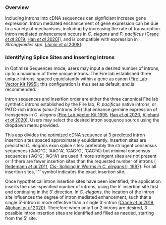 ### Overview
Including introns into cDNA sequences can signficiant increase gene expression. Intron mediated enchancement of gene expression can be due to a variety of mechanisms, including by increasing the rate of transcription. Intron mediated enhancement occurs in *C. elegans* and *P. pacificus* [(Crane *et al* 2019](https://www.ncbi.nlm.nih.gov/pmc/articles/PMC6591249/), [Han *et al* 2020)](https://www.genetics.org/content/216/4/947)], and is compatible with expression in *Strongyloides spp.* [(Junio *et al* 2008)](https://pubmed.ncbi.nlm.nih.gov/17945217/).  

### Identifying Splice Sites and Inserting Introns  
In Optimize Sequences mode, users may input a desired number of introns, up to a maximum of three unique introns. The Fire lab established three unique introns, spaced equidistantly within a gene as canon [(Fire Lab Vector Kit 1995)](https://media.addgene.org/cms/files/Vec95.pdf); this configuration is thus set as default, and is recommended.  

Intron sequences and insertion order are either the three canonical Fire lab synthetic introns established by the Fire lab, *P. pacificus* native introns, or PATC-rich introns (*smu-2* introns 3-5) that enhance germine expression of transgenes in *C. elegans* [(Fire Lab Vector Kit 1995](https://media.addgene.org/cms/files/Vec95.pdf), [Han *et al* 2020](https://www.genetics.org/content/216/4/947), [Aljohani *et al* 2020)](https://www.nature.com/articles/s41467-020-19898-0). Users may select the desired intron sequence source using the dropdown menu provided.  

This app divides the optimized cDNA sequence at 3 predicted intron insertion sites spaced approximately equidistantly. Insertion sites are predicted *C. elegans* exon splice sites: preferably the stringent consensus sequences (‘AAG\^G’, ‘AAG\^A’, ‘CAG\^G’, ‘CAG\^A’) but minimal consensus sequences (‘AG\^G’, ‘AG\^A’) are used if more stringent sites are not present or if there are fewer insertion sites than the requested number of introns ( [Redemann *et al* 2011](https://pubmed.ncbi.nlm.nih.gov/21278743/), [*Cis-* Splicing in Worms *in* *C. elegans* II, 1997)](https://www.ncbi.nlm.nih.gov/books/NBK20075/). For all insertion sites, '\^' symbol indicates the exact insertion site.  

Once hypothetical intron insertion sites have been identified, the application inserts the user-specified number of introns, using the 5’ insertion site first and continuing in the 3’ direction. In *C. elegans*, the location of the intron site influences the degree of intron mediated enhancement, such that a single 5′-intron is more effective than a single 3′-intron [(Crane *et al* 2019](https://www.ncbi.nlm.nih.gov/pmc/articles/PMC6591249/), [Aljohani *et al* 2020)](https://www.nature.com/articles/s41467-020-19898-0). Therefore when only 1 or 2 introns are desired, 3 possible intron insertion sites are identified and filled as needed, starting from the 5′ site.  
